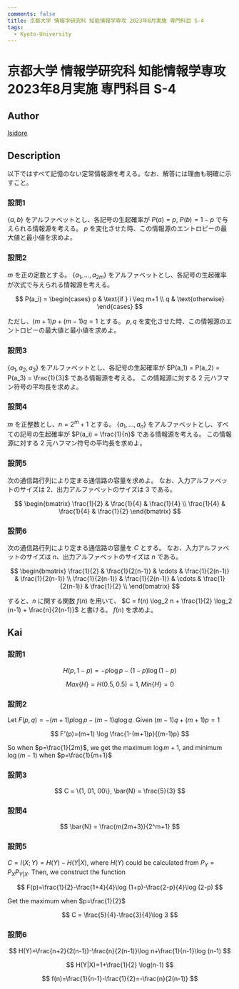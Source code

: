 ```yaml
---
comments: false
title: 京都大学 情報学研究科 知能情報学専攻 2023年8月実施 専門科目 S-4
tags:
  - Kyoto-University
---
```

# 京都大学 情報学研究科 知能情報学専攻 2023年8月実施 専門科目 S-4

## **Author**
[Isidore](https://github.com/heacsing)

## **Description**
以下ではすべて記憶のない定常情報源を考える。なお、解答には理由も明確に示すこと。

### 設問1
$\{a, b\}$ をアルファベットとし、各記号の生起確率が $P(a) = p$, $P(b) = 1-p$ で与えられる情報源を考える。
$p$ を変化させた時、この情報源のエントロピーの最大値と最小値を求めよ。

### 設問2
$m$ を正の定数とする。
$\{a_1, \ldots, a_{2m}\}$ をアルファベットとし、各記号の生起確率が次式で与えられる情報源を考える。

$$
P(a_i) = \begin{cases} 
p & \text{if } i \leq m+1 \\
q & \text{otherwise}
\end{cases}
$$

ただし、$(m+1)p + (m-1)q = 1$ とする。
$p, q$ を変化させた時、この情報源のエントロピーの最大値と最小値を求めよ。

### 設問3
$\{a_1, a_2, a_3\}$ をアルファベットとし、各記号の生起確率が $P(a_1) = P(a_2) = P(a_3) = \frac{1}{3}$ である情報源を考える。
この情報源に対する 2 元ハフマン符号の平均長を求めよ。

### 設問4
$m$ を正整数とし、$n = 2^m + 1$ とする。
$\{a_1, \ldots, a_n\}$ をアルファベットとし、すべての記号の生起確率が $P(a_i) = \frac{1}{n}$ である情報源を考える。
この情報源に対する 2 元ハフマン符号の平均長を求めよ。

### 設問5
次の通信路行列により定まる通信路の容量を求めよ。
なお、入力アルファベットのサイズは 2、出力アルファベットのサイズは 3 である。

$$
\begin{bmatrix}
\frac{1}{2} & \frac{1}{4} & \frac{1}{4} \\
\frac{1}{4} & \frac{1}{4} & \frac{1}{2}
\end{bmatrix}
$$

### 設問6
次の通信路行列により定まる通信路の容量を $C$ とする。
なお、入力アルファベットのサイズは $n$、出力アルファベットのサイズは $n$ である。

$$
\begin{bmatrix}
\frac{1}{2} & \frac{1}{2(n-1)} & \cdots & \frac{1}{2(n-1)} & \frac{1}{2(n-1)} \\
\frac{1}{2(n-1)} & \frac{1}{2(n-1)} & \cdots & \frac{1}{2(n-1)} & \frac{1}{2} \\
\end{bmatrix}
$$

すると、$n$ に関する関数 $f(n)$ を用いて、 $C = f(n) \log_2 n + \frac{1}{2} \log_2 (n-1) + \frac{n}{2(n-1)}$ と書ける。
$f(n)$ を求めよ。


## **Kai**
### 設問1

$$
H(p,1-p) = -p \log p-(1-p) \log (1-p)
$$

$$
Max\{H\}=H(0.5,0.5)=1, Min\{H\}=0
$$

### 設問2
Let $F(p,q)=-(m+1)p \log p-(m-1)q \log q$. Given $(m-1)q+(m+1)p=1$

$$
F'(p)=(m+1) \log \frac{1-(m+1)p}{(m-1)p}
$$

So when $p=\frac{1}{2m}$, we get the maximum $\log m+1$, and minimum $\log(m-1)$ when $p=\frac{1}{m+1}$

### 設問3

$$
C = \{1, 01, 00\}, \bar{N} = \frac{5}{3}
$$

### 設問4

$$
\bar{N} = \frac{m(2m+3)}{2^m+1}
$$

### 設問5
$C=I(X;Y)=H(Y)-H(Y|X)$, where $H(Y)$ could be calculated from $P_Y = P_XP_{Y|X}$. Then, we construct the function

$$
F(p)=\frac{1}{2}-\frac{1+4}{4}\log (1+p)-\frac{2-p}{4}\log (2-p)
$$

Get the maximum when $p=\frac{1}{2}$

$$
C = \frac{5}{4}-\frac{3}{4}\log 3
$$

### 設問6

$$
H(Y)=\frac{n+2}{2(n-1)}-\frac{n}{2(n-1)}\log n+\frac{1}{n-1}\log (n-1)
$$

$$
H(Y|X)=1+\frac{1}{2} \log(n-1)
$$

$$
f(n)=\frac{1}{n-1}-\frac{1}{2}=-\frac{n}{2(n-1)}
$$
